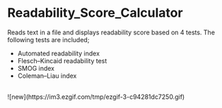# Readability_Score_Calculator
Reads text in a file and displays readability score based on 4 tests. The following tests are included;
- Automated readability index 
- Flesch–Kincaid readability test
- SMOG index
- Coleman–Liau index
<br />
![new](https://im3.ezgif.com/tmp/ezgif-3-c94281dc7250.gif)




